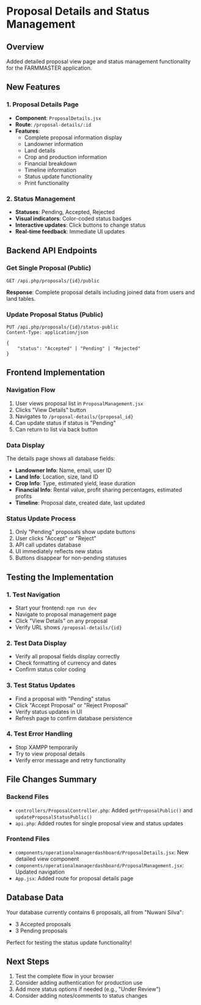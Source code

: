 # Proposal Details and Status Management

## Overview
Added detailed proposal view page and status management functionality for the FARMMASTER application.

## New Features

### 1. Proposal Details Page
- **Component**: `ProposalDetails.jsx`
- **Route**: `/proposal-details/:id`
- **Features**:
  - Complete proposal information display
  - Landowner information
  - Land details
  - Crop and production information
  - Financial breakdown
  - Timeline information
  - Status update functionality
  - Print functionality

### 2. Status Management
- **Statuses**: Pending, Accepted, Rejected
- **Visual indicators**: Color-coded status badges
- **Interactive updates**: Click buttons to change status
- **Real-time feedback**: Immediate UI updates

## Backend API Endpoints

### Get Single Proposal (Public)
```
GET /api.php/proposals/{id}/public
```
**Response**: Complete proposal details including joined data from users and land tables.

### Update Proposal Status (Public)
```
PUT /api.php/proposals/{id}/status-public
Content-Type: application/json

{
    "status": "Accepted" | "Pending" | "Rejected"
}
```

## Frontend Implementation

### Navigation Flow
1. User views proposal list in `ProposalManagement.jsx`
2. Clicks "View Details" button
3. Navigates to `/proposal-details/{proposal_id}`
4. Can update status if status is "Pending"
5. Can return to list via back button

### Data Display
The details page shows all database fields:
- **Landowner Info**: Name, email, user ID
- **Land Info**: Location, size, land ID
- **Crop Info**: Type, estimated yield, lease duration
- **Financial Info**: Rental value, profit sharing percentages, estimated profits
- **Timeline**: Proposal date, created date, last updated

### Status Update Process
1. Only "Pending" proposals show update buttons
2. User clicks "Accept" or "Reject"
3. API call updates database
4. UI immediately reflects new status
5. Buttons disappear for non-pending statuses

## Testing the Implementation

### 1. Test Navigation
- Start your frontend: `npm run dev`
- Navigate to proposal management page
- Click "View Details" on any proposal
- Verify URL shows `/proposal-details/{id}`

### 2. Test Data Display
- Verify all proposal fields display correctly
- Check formatting of currency and dates
- Confirm status color coding

### 3. Test Status Updates
- Find a proposal with "Pending" status
- Click "Accept Proposal" or "Reject Proposal"
- Verify status updates in UI
- Refresh page to confirm database persistence

### 4. Test Error Handling
- Stop XAMPP temporarily
- Try to view proposal details
- Verify error message and retry functionality

## File Changes Summary

### Backend Files
- `controllers/ProposalController.php`: Added `getProposalPublic()` and `updateProposalStatusPublic()`
- `api.php`: Added routes for single proposal view and status updates

### Frontend Files
- `components/operationalmanagerdashboard/ProposalDetails.jsx`: New detailed view component
- `components/operationalmanagerdashboard/ProposalManagement.jsx`: Updated navigation
- `App.jsx`: Added route for proposal details page

## Database Data
Your database currently contains 6 proposals, all from "Nuwani Silva":
- 3 Accepted proposals
- 3 Pending proposals

Perfect for testing the status update functionality!

## Next Steps
1. Test the complete flow in your browser
2. Consider adding authentication for production use
3. Add more status options if needed (e.g., "Under Review")
4. Consider adding notes/comments to status changes